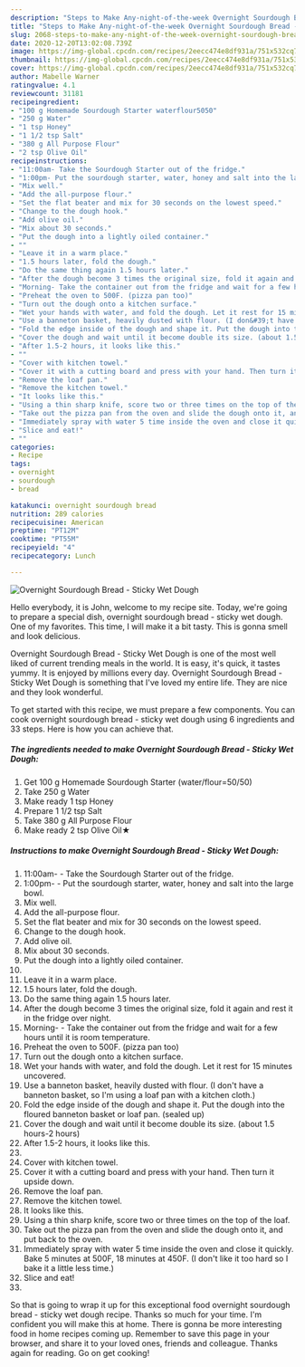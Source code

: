 ```yaml
---
description: "Steps to Make Any-night-of-the-week Overnight Sourdough Bread - Sticky Wet Dough"
title: "Steps to Make Any-night-of-the-week Overnight Sourdough Bread - Sticky Wet Dough"
slug: 2068-steps-to-make-any-night-of-the-week-overnight-sourdough-bread-sticky-wet-dough
date: 2020-12-20T13:02:08.739Z
image: https://img-global.cpcdn.com/recipes/2eecc474e8df931a/751x532cq70/overnight-sourdough-bread-sticky-wet-dough-recipe-main-photo.jpg
thumbnail: https://img-global.cpcdn.com/recipes/2eecc474e8df931a/751x532cq70/overnight-sourdough-bread-sticky-wet-dough-recipe-main-photo.jpg
cover: https://img-global.cpcdn.com/recipes/2eecc474e8df931a/751x532cq70/overnight-sourdough-bread-sticky-wet-dough-recipe-main-photo.jpg
author: Mabelle Warner
ratingvalue: 4.1
reviewcount: 31181
recipeingredient:
- "100 g Homemade Sourdough Starter waterflour5050"
- "250 g Water"
- "1 tsp Honey"
- "1 1/2 tsp Salt"
- "380 g All Purpose Flour"
- "2 tsp Olive Oil"
recipeinstructions:
- "11:00am- Take the Sourdough Starter out of the fridge."
- "1:00pm- Put the sourdough starter, water, honey and salt into the large bowl."
- "Mix well."
- "Add the all-purpose flour."
- "Set the flat beater and mix for 30 seconds on the lowest speed."
- "Change to the dough hook."
- "Add olive oil."
- "Mix about 30 seconds."
- "Put the dough into a lightly oiled container."
- ""
- "Leave it in a warm place."
- "1.5 hours later, fold the dough."
- "Do the same thing again 1.5 hours later."
- "After the dough become 3 times the original size, fold it again and rest it in the fridge over night."
- "Morning- Take the container out from the fridge and wait for a few hours until it is room temperature."
- "Preheat the oven to 500F. (pizza pan too)"
- "Turn out the dough onto a kitchen surface."
- "Wet your hands with water, and fold the dough. Let it rest for 15 minutes uncovered."
- "Use a banneton basket, heavily dusted with flour. (I don&#39;t have a banneton basket, so I&#39;m using a loaf pan with a kitchen cloth.)"
- "Fold the edge inside of the dough and shape it. Put the dough into the floured banneton basket or loaf pan. (sealed up)"
- "Cover the dough and wait until it become double its size. (about 1.5 hours-2 hours)"
- "After 1.5-2 hours, it looks like this."
- ""
- "Cover with kitchen towel."
- "Cover it with a cutting board and press with your hand. Then turn it upside down."
- "Remove the loaf pan."
- "Remove the kitchen towel."
- "It looks like this."
- "Using a thin sharp knife, score two or three times on the top of the loaf."
- "Take out the pizza pan from the oven and slide the dough onto it, and put back to the oven."
- "Immediately spray with water 5 time inside the oven and close it quickly. Bake 5 minutes at 500F, 18 minutes at 450F. (I don&#39;t like it too hard so I bake it a little less time.)"
- "Slice and eat!"
- ""
categories:
- Recipe
tags:
- overnight
- sourdough
- bread

katakunci: overnight sourdough bread 
nutrition: 289 calories
recipecuisine: American
preptime: "PT12M"
cooktime: "PT55M"
recipeyield: "4"
recipecategory: Lunch

---
```



![Overnight Sourdough Bread - Sticky Wet Dough](https://img-global.cpcdn.com/recipes/2eecc474e8df931a/751x532cq70/overnight-sourdough-bread-sticky-wet-dough-recipe-main-photo.jpg)

Hello everybody, it is John, welcome to my recipe site. Today, we're going to prepare a special dish, overnight sourdough bread - sticky wet dough. One of my favorites. This time, I will make it a bit tasty. This is gonna smell and look delicious.

Overnight Sourdough Bread - Sticky Wet Dough is one of the most well liked of current trending meals in the world. It is easy, it's quick, it tastes yummy. It is enjoyed by millions every day. Overnight Sourdough Bread - Sticky Wet Dough is something that I've loved my entire life. They are nice and they look wonderful.




To get started with this recipe, we must prepare a few components. You can cook overnight sourdough bread - sticky wet dough using 6 ingredients and 33 steps. Here is how you can achieve that.

<!--inarticleads1-->

##### The ingredients needed to make Overnight Sourdough Bread - Sticky Wet Dough:

1. Get 100 g Homemade Sourdough Starter (water/flour=50/50)
1. Take 250 g Water
1. Make ready 1 tsp Honey
1. Prepare 1 1/2 tsp Salt
1. Take 380 g All Purpose Flour
1. Make ready 2 tsp Olive Oil★




<!--inarticleads2-->

##### Instructions to make Overnight Sourdough Bread - Sticky Wet Dough:

1. 11:00am- - Take the Sourdough Starter out of the fridge.
1. 1:00pm- - Put the sourdough starter, water, honey and salt into the large bowl.
1. Mix well.
1. Add the all-purpose flour.
1. Set the flat beater and mix for 30 seconds on the lowest speed.
1. Change to the dough hook.
1. Add olive oil.
1. Mix about 30 seconds.
1. Put the dough into a lightly oiled container.
1. 
1. Leave it in a warm place.
1. 1.5 hours later, fold the dough.
1. Do the same thing again 1.5 hours later.
1. After the dough become 3 times the original size, fold it again and rest it in the fridge over night.
1. Morning- - Take the container out from the fridge and wait for a few hours until it is room temperature.
1. Preheat the oven to 500F. (pizza pan too)
1. Turn out the dough onto a kitchen surface.
1. Wet your hands with water, and fold the dough. Let it rest for 15 minutes uncovered.
1. Use a banneton basket, heavily dusted with flour. (I don&#39;t have a banneton basket, so I&#39;m using a loaf pan with a kitchen cloth.)
1. Fold the edge inside of the dough and shape it. Put the dough into the floured banneton basket or loaf pan. (sealed up)
1. Cover the dough and wait until it become double its size. (about 1.5 hours-2 hours)
1. After 1.5-2 hours, it looks like this.
1. 
1. Cover with kitchen towel.
1. Cover it with a cutting board and press with your hand. Then turn it upside down.
1. Remove the loaf pan.
1. Remove the kitchen towel.
1. It looks like this.
1. Using a thin sharp knife, score two or three times on the top of the loaf.
1. Take out the pizza pan from the oven and slide the dough onto it, and put back to the oven.
1. Immediately spray with water 5 time inside the oven and close it quickly. Bake 5 minutes at 500F, 18 minutes at 450F. (I don&#39;t like it too hard so I bake it a little less time.)
1. Slice and eat!
1. 




So that is going to wrap it up for this exceptional food overnight sourdough bread - sticky wet dough recipe. Thanks so much for your time. I'm confident you will make this at home. There is gonna be more interesting food in home recipes coming up. Remember to save this page in your browser, and share it to your loved ones, friends and colleague. Thanks again for reading. Go on get cooking!
